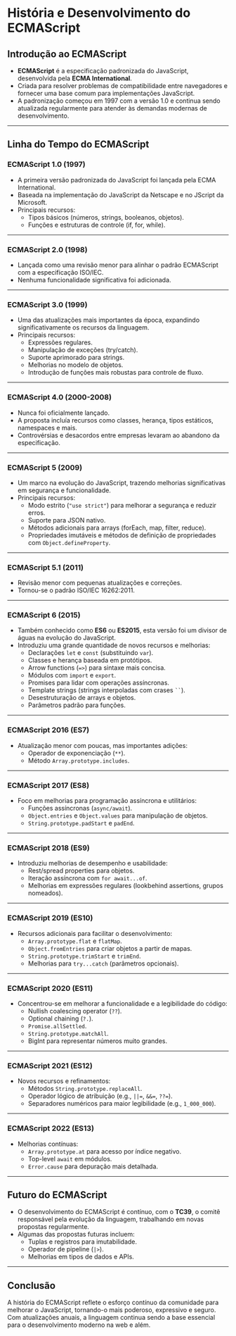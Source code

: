 # História e Desenvolvimento do ECMAScript

## Introdução ao ECMAScript
- **ECMAScript** é a especificação padronizada do JavaScript, desenvolvida pela **ECMA International**.
- Criada para resolver problemas de compatibilidade entre navegadores e fornecer uma base comum para implementações JavaScript.
- A padronização começou em 1997 com a versão 1.0 e continua sendo atualizada regularmente para atender às demandas modernas de desenvolvimento.

---

## Linha do Tempo do ECMAScript

### **ECMAScript 1.0 (1997)**
- A primeira versão padronizada do JavaScript foi lançada pela ECMA International.
- Baseada na implementação do JavaScript da Netscape e no JScript da Microsoft.
- Principais recursos:
  - Tipos básicos (números, strings, booleanos, objetos).
  - Funções e estruturas de controle (if, for, while).

---

### **ECMAScript 2.0 (1998)**
- Lançada como uma revisão menor para alinhar o padrão ECMAScript com a especificação ISO/IEC.
- Nenhuma funcionalidade significativa foi adicionada.

---

### **ECMAScript 3.0 (1999)**
- Uma das atualizações mais importantes da época, expandindo significativamente os recursos da linguagem.
- Principais recursos:
  - Expressões regulares.
  - Manipulação de exceções (try/catch).
  - Suporte aprimorado para strings.
  - Melhorias no modelo de objetos.
  - Introdução de funções mais robustas para controle de fluxo.

---

### **ECMAScript 4.0 (2000-2008)**
- Nunca foi oficialmente lançado.
- A proposta incluía recursos como classes, herança, tipos estáticos, namespaces e mais.
- Controvérsias e desacordos entre empresas levaram ao abandono da especificação.

---

### **ECMAScript 5 (2009)**
- Um marco na evolução do JavaScript, trazendo melhorias significativas em segurança e funcionalidade.
- Principais recursos:
  - Modo estrito (`"use strict"`) para melhorar a segurança e reduzir erros.
  - Suporte para JSON nativo.
  - Métodos adicionais para arrays (forEach, map, filter, reduce).
  - Propriedades imutáveis e métodos de definição de propriedades com `Object.defineProperty`.

---

### **ECMAScript 5.1 (2011)**
- Revisão menor com pequenas atualizações e correções.
- Tornou-se o padrão ISO/IEC 16262:2011.

---

### **ECMAScript 6 (2015)**
- Também conhecido como **ES6** ou **ES2015**, esta versão foi um divisor de águas na evolução do JavaScript.
- Introduziu uma grande quantidade de novos recursos e melhorias:
  - Declarações `let` e `const` (substituindo `var`).
  - Classes e herança baseada em protótipos.
  - Arrow functions (`=>`) para sintaxe mais concisa.
  - Módulos com `import` e `export`.
  - Promises para lidar com operações assíncronas.
  - Template strings (strings interpoladas com crases ` `` `).
  - Desestruturação de arrays e objetos.
  - Parâmetros padrão para funções.

---

### **ECMAScript 2016 (ES7)**
- Atualização menor com poucas, mas importantes adições:
  - Operador de exponenciação (`**`).
  - Método `Array.prototype.includes`.

---

### **ECMAScript 2017 (ES8)**
- Foco em melhorias para programação assíncrona e utilitários:
  - Funções assíncronas (`async/await`).
  - `Object.entries` e `Object.values` para manipulação de objetos.
  - `String.prototype.padStart` e `padEnd`.

---

### **ECMAScript 2018 (ES9)**
- Introduziu melhorias de desempenho e usabilidade:
  - Rest/spread properties para objetos.
  - Iteração assíncrona com `for await...of`.
  - Melhorias em expressões regulares (lookbehind assertions, grupos nomeados).

---

### **ECMAScript 2019 (ES10)**
- Recursos adicionais para facilitar o desenvolvimento:
  - `Array.prototype.flat` e `flatMap`.
  - `Object.fromEntries` para criar objetos a partir de mapas.
  - `String.prototype.trimStart` e `trimEnd`.
  - Melhorias para `try...catch` (parâmetros opcionais).

---

### **ECMAScript 2020 (ES11)**
- Concentrou-se em melhorar a funcionalidade e a legibilidade do código:
  - Nullish coalescing operator (`??`).
  - Optional chaining (`?.`).
  - `Promise.allSettled`.
  - `String.prototype.matchAll`.
  - BigInt para representar números muito grandes.

---

### **ECMAScript 2021 (ES12)**
- Novos recursos e refinamentos:
  - Métodos `String.prototype.replaceAll`.
  - Operador lógico de atribuição (e.g., `||=`, `&&=`, `??=`).
  - Separadores numéricos para maior legibilidade (e.g., `1_000_000`).

---

### **ECMAScript 2022 (ES13)**
- Melhorias contínuas:
  - `Array.prototype.at` para acesso por índice negativo.
  - Top-level `await` em módulos.
  - `Error.cause` para depuração mais detalhada.

---

## Futuro do ECMAScript
- O desenvolvimento do ECMAScript é contínuo, com o **TC39**, o comitê responsável pela evolução da linguagem, trabalhando em novas propostas regularmente.
- Algumas das propostas futuras incluem:
  - Tuplas e registros para imutabilidade.
  - Operador de pipeline (`|>`).
  - Melhorias em tipos de dados e APIs.

---

## Conclusão
A história do ECMAScript reflete o esforço contínuo da comunidade para melhorar o JavaScript, tornando-o mais poderoso, expressivo e seguro. Com atualizações anuais, a linguagem continua sendo a base essencial para o desenvolvimento moderno na web e além.
